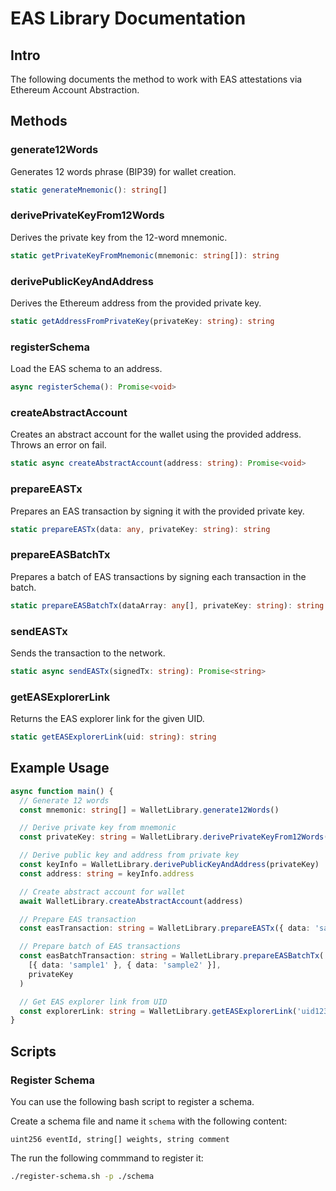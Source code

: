 # EAS Library Documentation

## Intro

The following documents the method to work with EAS attestations via Ethereum Account Abstraction.

## Methods

### generate12Words

Generates 12 words phrase (BIP39) for wallet creation.

```typescript
static generateMnemonic(): string[]
```

### derivePrivateKeyFrom12Words

Derives the private key from the 12-word mnemonic.

```typescript
static getPrivateKeyFromMnemonic(mnemonic: string[]): string
```

### derivePublicKeyAndAddress

Derives the Ethereum address from the provided private key.

```typescript
static getAddressFromPrivateKey(privateKey: string): string
```

### registerSchema

Load the EAS schema to an address.

```typescript
async registerSchema(): Promise<void>
```

### createAbstractAccount

Creates an abstract account for the wallet using the provided address. Throws an error on fail.

```typescript
static async createAbstractAccount(address: string): Promise<void>
```

### prepareEASTx

Prepares an EAS transaction by signing it with the provided private key.

```typescript
static prepareEASTx(data: any, privateKey: string): string
```

### prepareEASBatchTx

Prepares a batch of EAS transactions by signing each transaction in the batch.

```typescript
static prepareEASBatchTx(dataArray: any[], privateKey: string): string
```

### sendEASTx

Sends the transaction to the network.

```typescript
static async sendEASTx(signedTx: string): Promise<string>
```

### getEASExplorerLink

Returns the EAS explorer link for the given UID.

```typescript
static getEASExplorerLink(uid: string): string
```

## Example Usage

```typescript
async function main() {
  // Generate 12 words
  const mnemonic: string[] = WalletLibrary.generate12Words()

  // Derive private key from mnemonic
  const privateKey: string = WalletLibrary.derivePrivateKeyFrom12Words(mnemonic)

  // Derive public key and address from private key
  const keyInfo = WalletLibrary.derivePublicKeyAndAddress(privateKey)
  const address: string = keyInfo.address

  // Create abstract account for wallet
  await WalletLibrary.createAbstractAccount(address)

  // Prepare EAS transaction
  const easTransaction: string = WalletLibrary.prepareEASTx({ data: 'sample' }, privateKey)

  // Prepare batch of EAS transactions
  const easBatchTransaction: string = WalletLibrary.prepareEASBatchTx(
    [{ data: 'sample1' }, { data: 'sample2' }],
    privateKey
  )

  // Get EAS explorer link from UID
  const explorerLink: string = WalletLibrary.getEASExplorerLink('uid123')
}
```

## Scripts

### Register Schema

You can use the following bash script to register a schema.

Create a schema file and name it `schema` with the following content:

```
uint256 eventId, string[] weights, string comment
```

The run the following commmand to register it:

```bash
./register-schema.sh -p ./schema
```
